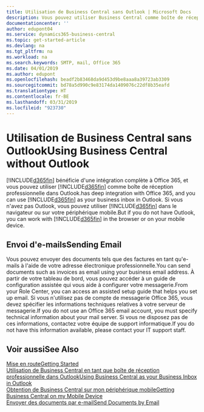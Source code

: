 ```yaml
---
title: Utilisation de Business Central sans Outlook | Microsoft Docs
description: Vous pouvez utiliser Business Central comme boîte de réception professionnelle dans Outlook, car il est intégré à Office 365. Cependant, vous pouvez également l'utiliser sans Outlook dans un navigateur ou sur votre périphérique mobile.
documentationcenter: ''
author: edupont04
ms.service: dynamics365-business-central
ms.topic: get-started-article
ms.devlang: na
ms.tgt_pltfrm: na
ms.workload: na
ms.search.keywords: SMTP, mail, Office 365
ms.date: 04/01/2019
ms.author: edupont
ms.openlocfilehash: beadf2b83468da9d453d9be8aaa8a39723ab3309
ms.sourcegitcommit: bd78a5d990c9e83174da1409076c22df8b35eafd
ms.translationtype: HT
ms.contentlocale: fr-BE
ms.lasthandoff: 03/31/2019
ms.locfileid: "923730"
---
```

# <a name="using-business-central-without-outlook"></a><span data-ttu-id="07937-103">Utilisation de Business Central sans Outlook</span><span class="sxs-lookup"><span data-stu-id="07937-103">Using Business Central without Outlook</span></span>
[!INCLUDE[d365fin](includes/d365fin_md.md)] <span data-ttu-id="07937-104">bénéficie d'une intégration complète à Office 365, et vous pouvez utiliser [!INCLUDE[d365fin](includes/d365fin_md.md)] comme boîte de réception professionnelle dans Outlook.</span><span class="sxs-lookup"><span data-stu-id="07937-104">has deep integration with Office 365, and you can use [!INCLUDE[d365fin](includes/d365fin_md.md)] as your business inbox in Outlook.</span></span> <span data-ttu-id="07937-105">Si vous n'avez pas Outlook, vous pouvez utiliser [!INCLUDE[d365fin](includes/d365fin_md.md)] dans le navigateur ou sur votre périphérique mobile.</span><span class="sxs-lookup"><span data-stu-id="07937-105">But if you do not have Outlook, you can work with [!INCLUDE[d365fin](includes/d365fin_md.md)] in the browser or on your mobile device.</span></span>  

## <a name="sending-email"></a><span data-ttu-id="07937-106">Envoi d'e-mails</span><span class="sxs-lookup"><span data-stu-id="07937-106">Sending Email</span></span>
<span data-ttu-id="07937-107">Vous pouvez envoyer des documents tels que des factures en tant qu'e-mails à l'aide de votre adresse électronique professionnelle.</span><span class="sxs-lookup"><span data-stu-id="07937-107">You can send documents such as invoices as email using your business email address.</span></span> <span data-ttu-id="07937-108">À partir de votre tableau de bord, vous pouvez accéder à un guide de configuration assistée qui vous aide à configurer votre messagerie.</span><span class="sxs-lookup"><span data-stu-id="07937-108">From your Role Center, you can access an assisted setup guide that helps you set up email.</span></span> <span data-ttu-id="07937-109">Si vous n'utilisez pas de compte de messagerie Office 365, vous devez spécifier les informations techniques relatives à votre serveur de messagerie.</span><span class="sxs-lookup"><span data-stu-id="07937-109">If you do not use an Office 365 email account, you must specify technical information about your mail server.</span></span> <span data-ttu-id="07937-110">Si vous ne disposez pas de ces informations, contactez votre équipe de support informatique.</span><span class="sxs-lookup"><span data-stu-id="07937-110">If you do not have this information available, please contact your IT support staff.</span></span>  


## <a name="see-also"></a><span data-ttu-id="07937-111">Voir aussi</span><span class="sxs-lookup"><span data-stu-id="07937-111">See Also</span></span>
[<span data-ttu-id="07937-112">Mise en route</span><span class="sxs-lookup"><span data-stu-id="07937-112">Getting Started</span></span>](product-get-started.md)  
[<span data-ttu-id="07937-113">Utilisation de Business Central en tant que boîte de réception professionnelle dans Outlook</span><span class="sxs-lookup"><span data-stu-id="07937-113">Using Business Central as your Business Inbox in Outlook</span></span>](admin-outlook.md)  
[<span data-ttu-id="07937-114">Obtention de Business Central sur mon périphérique mobile</span><span class="sxs-lookup"><span data-stu-id="07937-114">Getting Business Central on my Mobile Device</span></span>](install-mobile-app.md)  
[<span data-ttu-id="07937-115">Envoyer des documents par e-mail</span><span class="sxs-lookup"><span data-stu-id="07937-115">Send Documents by Email</span></span>](ui-how-send-documents-email.md)
